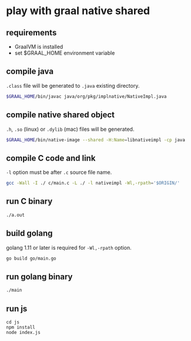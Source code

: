 # play with graal native shared

## requirements

- GraalVM is installed
- set $GRAAL_HOME environment variable

## compile java

`.class` file will be generated to `.java` existing directory.

```sh
$GRAAL_HOME/bin/javac java/org/pkg/implnative/NativeImpl.java
```

## compile native shared object

`.h`, `.so` (linux) or `.dylib` (mac) files will be generated.

```sh
$GRAAL_HOME/bin/native-image --shared -H:Name=libnativeimpl -cp java
```

## compile C code and link

`-l` option must be after `.c` source file name.

```sh
gcc -Wall -I ./ c/main.c -L ./ -l nativeimpl -Wl,-rpath='$ORIGIN/'
```

## run C binary

```sh
./a.out
```

## build golang

golang 1.11 or later is required for `-Wl,-rpath` option.

```sh
go build go/main.go
```

## run golang binary

```sh
./main
```

## run js 

```
cd js
npm install
node index.js
```
